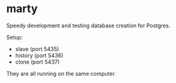 marty
=====

Speedy development and testing database creation for Postgres.

Setup:
  * slave (port 5435)
  * history (port 5436)
  * clone (port 5437)

They are all running on the same computer. 
